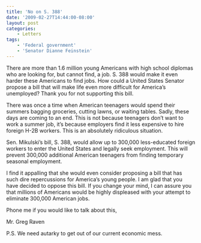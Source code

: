 ```yaml
---
title: 'No on S. 388'
date: '2009-02-27T14:44:00-08:00'
layout: post
categories:
    - Letters
tags:
    - 'Federal government'
    - 'Senator Dianne Feinstein'
---
```


There are more than 1.6 million young Americans with high school diplomas who are looking for, but cannot find, a job. S. 388 would make it even harder these Americans to find jobs. How could a United States Senator propose a bill that will make life even more difficult for America’s unemployed? Thank you for not supporting this bill.

There was once a time when American teenagers would spend their summers bagging groceries, cutting lawns, or waiting tables. Sadly, these days are coming to an end. This is not because teenagers don’t want to work a summer job, it’s because employers find it less expensive to hire foreign H-2B workers. This is an absolutely ridiculous situation.

Sen. Mikulski’s bill, S. 388, would allow up to 300,000 less-educated foreign workers to enter the United States and legally seek employment. This will prevent 300,000 additional American teenagers from finding temporary seasonal employment.

I find it appalling that she would even consider proposing a bill that has such dire repercussions for America’s young people. I am glad that you have decided to oppose this bill. If you change your mind, I can assure you that millions of Americans would be highly displeased with your attempt to eliminate 300,000 American jobs.

Phone me if you would like to talk about this,

Mr. Greg Raven

P.S. We need autarky to get out of our current economic mess.